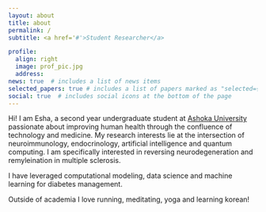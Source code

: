 ```yaml
---
layout: about
title: about
permalink: /
subtitle: <a href='#'>Student Researcher</a>

profile:
  align: right
  image: prof_pic.jpg
  address: 
news: true  # includes a list of news items
selected_papers: true # includes a list of papers marked as "selected={true}"
social: true  # includes social icons at the bottom of the page
---
```


Hi! I am Esha, a second year undergraduate student at [Ashoka University](https://www.ashoka.edu.in) passionate about improving human health through the confluence of technology and medicine. My research interests lie at the intersection of neuroimmunology, endocrinology, artificial intelligence and quantum computing. I am specifically interested in reversing neurodegeneration and remyleination in multiple sclerosis.

I have leveraged computational modeling, data science and machine learning for diabetes management.


Outside of academia I love running, meditating, yoga and learning korean!


